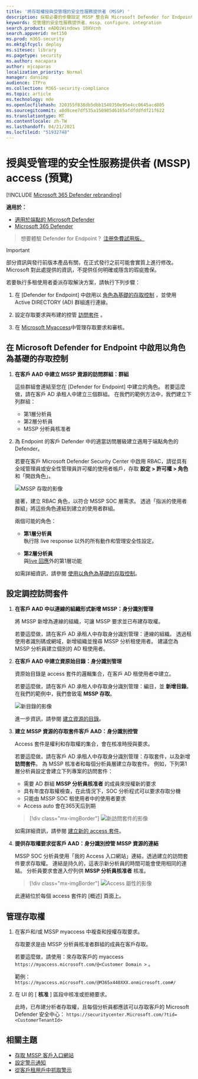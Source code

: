 ```yaml
---
title: '將存取權授與受管理的安全性服務提供者 (MSSP) '
description: 採取必要的步驟設定 MSSP 整合與 Microsoft Defender for Endpoint
keywords: 受管理的安全性服務提供者、mssp、configure、integration
search.product: eADQiWindows 10XVcnh
search.appverid: met150
ms.prod: m365-security
ms.mktglfcycl: deploy
ms.sitesec: library
ms.pagetype: security
ms.author: macapara
author: mjcaparas
localization_priority: Normal
manager: dansimp
audience: ITPro
ms.collection: M365-security-compliance
ms.topic: article
ms.technology: mde
ms.openlocfilehash: 320355f838db5dbb1540350e95e4cc0645acd805
ms.sourcegitcommit: a8d8cee7df535a150985d6165afdfddfdf21f622
ms.translationtype: MT
ms.contentlocale: zh-TW
ms.lasthandoff: 04/21/2021
ms.locfileid: "51932748"
---
```

# <a name="grant-managed-security-service-provider-mssp-access-preview"></a>授與受管理的安全性服務提供者 (MSSP) access (預覽) 

[!INCLUDE [Microsoft 365 Defender rebranding](../../includes/microsoft-defender.md)]

**適用於：**
- [適用於端點的 Microsoft Defender](https://go.microsoft.com/fwlink/p/?linkid=2154037)
- [Microsoft 365 Defender](https://go.microsoft.com/fwlink/?linkid=2118804)


>想要體驗 Defender for Endpoint？ [注册免費試用版。](https://www.microsoft.com/microsoft-365/windows/microsoft-defender-atp?ocid=docs-mssp-support-abovefoldlink)

>[!IMPORTANT] 
>部分資訊與發行前版本產品有關，在正式發行之前可能會實質上進行修改。 Microsoft 對此處提供的資訊，不提供任何明確或隱含的瑕疵擔保。

若要執行多租使用者委派存取解決方案，請執行下列步驟：

1. 在 [Defender for Endpoint] 中啟用以 [角色為基礎的存取控制](rbac.md) ，並使用 Active DIRECTORY (AD) 群組進行連線。

2. 設定存取要求與布建的控管 [訪問套件](https://docs.microsoft.com/azure/active-directory/governance/identity-governance-overview) 。

3. 在 [Microsoft Myaccess](https://docs.microsoft.com/azure/active-directory/governance/entitlement-management-request-approve)中管理存取要求和審核。

## <a name="enable-role-based-access-controls-in-microsoft-defender-for-endpoint"></a>在 Microsoft Defender for Endpoint 中啟用以角色為基礎的存取控制

1. **在客戶 AAD 中建立 MSSP 資源的訪問群組：群組**

    這些群組會連結至您在 [Defender for Endpoint] 中建立的角色。 若要這麼做，請在客戶 AD 承租人中建立三個群組。 在我們的範例方法中，我們建立下列群組：

    - 第1層分析員 
    - 第2層分析員 
    - MSSP 分析員核准者  


2. 為 Endpoint 的客戶 Defender 中的適當訪問層級建立適用于端點角色的 Defender。

    若要在客戶 Microsoft Defender Security Center 中啟用 RBAC，請從具有全域管理員或安全性管理員許可權的使用者帳戶，存取 **設定 > 許可權 > 角色** 和「開啟角色」。

    ![MSSP 存取的影像](images/mssp-access.png)

    接著，建立 RBAC 角色，以符合 MSSP SOC 層需求。 透過「指派的使用者群組」將這些角色連結到建立的使用者群組。

    兩個可能的角色：

    - **第1層分析員** <br>
      執行除 live response 以外的所有動作和管理安全性設定。

    - **第2層分析員** <br>
      與[live 回應](live-response.md)外的第1層功能

    如需詳細資訊，請參閱 [使用以角色為基礎的存取控制](rbac.md)。



## <a name="configure-governance-access-packages"></a>設定調控訪問套件

1.  **在客戶 AAD 中以連線的組織形式新增 MSSP：身分識別管理**
    
    將 MSSP 新增為連線的組織，可讓 MSSP 要求並已布建存取權。 

    若要這麼做，請在客戶 AD 承租人中存取身分識別管理：連線的組織。 透過租使用者識別碼或網域，新增組織並搜尋 MSSP 分析租使用者。 建議您為 MSSP 分析員建立個別的 AD 租使用者。

2. **在客戶 AAD 中建立資原始目錄：身分識別管理**

    資原始目錄是 access 套件的邏輯集合，在客戶 AD 租使用者中建立。

    若要這麼做，請在客戶 AD 承租人中存取身分識別管理：編目，並 **新增目錄**。 在我們的範例中，我們會致電 **MSSP 存取**。 

    ![新目錄的影像](images/goverance-catalog.png)

    進一步資訊，請參閱 [建立資源的目錄](https://docs.microsoft.com/azure/active-directory/governance/entitlement-management-catalog-create)。


3. **建立 MSSP 資源的存取套件客戶 AAD：身分識別控管**

    Access 套件是權利和存取權的集合，會在核准時授與要求。 

    若要這麼做，請在客戶 AD 承租人中存取身分識別管理：存取套件，以及新增 **訪問套件**。 為 MSSP 核准者和每個分析員層建立存取套件。 例如，下列第1層分析員設定會建立下列專案的訪問套件：

    - 需要 AD 群組 **MSSP 分析員核准者** 的成員來授權新的要求
    - 具有年度存取權檢查，在此情況下，SOC 分析程式可以要求存取分機
    - 只能由 MSSP SOC 租使用者中的使用者要求
    - Access auto 會在365天后到期

    > [!div class="mx-imgBorder"]
    > ![新訪問套件的影像](images/new-access-package.png)

    如需詳細資訊，請參閱 [建立新的 access 套件](https://docs.microsoft.com/azure/active-directory/governance/entitlement-management-access-package-create)。


4. **提供存取權要求從客戶 AAD：身分識別控管 MSSP 資源的連結**

    MSSP SOC 分析員使用「我的 Access 入口網站」連結，透過建立的訪問套件要求存取權。 連結是持久的，這表示新分析員的時間可能會使用相同的連結。 分析員要求會進入佇列供 **MSSP 分析員核准者** 核准。

    > [!div class="mx-imgBorder"]
    > ![Access 屬性的影像](images/access-properties.png)

    此連結位於每個 access 套件的 [概述] 頁面上。

## <a name="manage-access"></a>管理存取權 

1. 在客戶和/或 MSSP myaccess 中複查和授權存取要求。

    存取要求是由 MSSP 分析員核准者群組的成員在客戶存取。

    若要這麼做，請使用：來存取客戶的 myaccess  `https://myaccess.microsoft.com/@<Customer Domain >` 。 

    範例： `https://myaccess.microsoft.com/@M365x440XXX.onmicrosoft.com#/`   
2. 在 UI 的 [ **核准** ] 區段中核准或拒絕要求。

    此時，已布建分析者存取權，且每個分析員都應該可以存取客戶的 Microsoft Defender 安全中心： `https://securitycenter.Microsoft.com/?tid=<CustomerTenantId>`

## <a name="related-topics"></a>相關主題
- [存取 MSSP 客戶入口網站](access-mssp-portal.md)
- [設定警示通知](configure-mssp-notifications.md)
- [從客戶租用戶中抓取警示](fetch-alerts-mssp.md)



 

